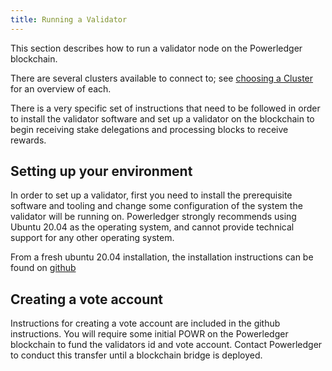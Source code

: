 ```yaml
---
title: Running a Validator
---
```


This section describes how to run a validator node on the Powerledger blockchain.

There are several clusters available to connect to; see [choosing a Cluster](cli/choose-a-cluster.md) for an overview of each.

There is a very specific set of instructions that need to be followed in order to install the validator software and set up a validator on the blockchain to begin receiving stake delegations and processing blocks to receive rewards.

## Setting up your environment

In order to set up a validator, first you need to install the prerequisite software and tooling and change some configuration of the system the validator will be running on. Powerledger strongly recommends using Ubuntu 20.04 as the operating system, and cannot provide technical support for any other operating system. 

From a fresh ubuntu 20.04 installation, the installation instructions can be found on [github](https://github.com/Powerledger/powr)

## Creating a vote account

Instructions for creating a vote account are included in the github instructions. You will require some initial POWR on the Powerledger blockchain to fund the validators id and vote account. Contact Powerledger to conduct this transfer until a blockchain bridge is deployed.
